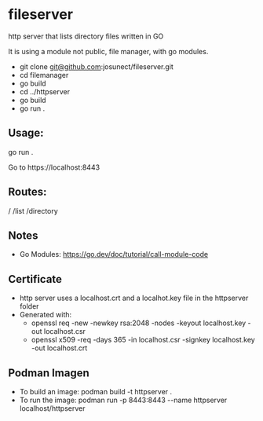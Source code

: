 # fileserver
http server that lists directory files
written in GO 

It is using a module not public, file manager, with go modules. 
- git clone git@github.com:josunect/fileserver.git
- cd filemanager
- go build
- cd ../httpserver
- go build 
- go run .


## Usage: 
go run .

Go to https://localhost:8443

## Routes:

/ 
/list
/directory

## Notes 
- Go Modules: https://go.dev/doc/tutorial/call-module-code 

## Certificate
- http server uses a localhost.crt and a localhot.key file in the httpserver folder
- Generated with:
  - openssl req  -new  -newkey rsa:2048  -nodes  -keyout localhost.key  -out localhost.csr
  - openssl  x509  -req  -days 365  -in localhost.csr  -signkey localhost.key  -out localhost.crt 

## Podman Imagen
- To build an image:
podman build -t httpserver .
- To run the image: 
podman run -p 8443:8443 --name httpserver localhost/httpserver
